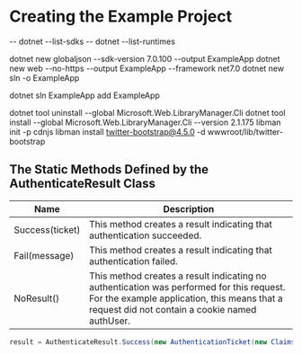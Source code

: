 # Creating the Example Project

-- dotnet --list-sdks
-- dotnet --list-runtimes

dotnet new globaljson --sdk-version 7.0.100 --output ExampleApp
dotnet new web --no-https --output ExampleApp --framework net7.0
dotnet new sln -o ExampleApp

dotnet sln ExampleApp add ExampleApp

dotnet tool uninstall --global Microsoft.Web.LibraryManager.Cli
dotnet tool install --global Microsoft.Web.LibraryManager.Cli --version 2.1.175
libman init -p cdnjs
libman install twitter-bootstrap@4.5.0 -d wwwroot/lib/twitter-bootstrap

##  The Static Methods Defined by the AuthenticateResult Class

| Name               | Description |
| ----------------- | ------------ |
| Success(ticket) | This method creates a result indicating that authentication succeeded. |
| Fail(message) | This method creates a result indicating that authentication failed. |
| NoResult() | This method creates a result indicating no authentication was performed for this request. For the example application, this means that a request did not contain a cookie named authUser. |

```csharp
result = AuthenticateResult.Success(new AuthenticationTicket(new ClaimsPrincipal(ident), scheme.Name));
```

